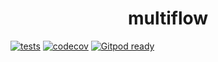 <h1 align="center">multiflow</h1>

[![tests](https://github.com/nyoungstudios/multiflow/actions/workflows/python-test.yml/badge.svg)](https://github.com/nyoungstudios/multiflow/actions/workflows/python-test.yml)
[![codecov](https://codecov.io/gh/nyoungstudios/multiflow/branch/main/graph/badge.svg?token=9M2UZ4WJ36)](https://codecov.io/gh/nyoungstudios/multiflow)
[![Gitpod ready](https://img.shields.io/badge/Gitpod-ready-blue?logo=gitpod)](https://gitpod.io/#https://github.com/nyoungstudios/multiflow)
